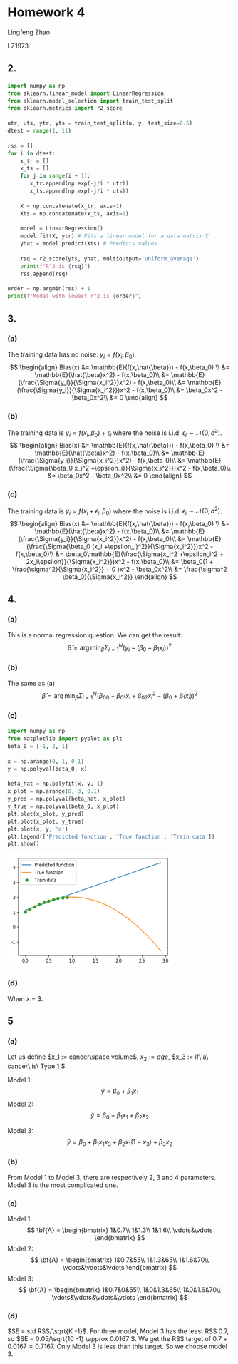 # Homework 4

Lingfeng Zhao

LZ1973

## 2.

```python
import numpy as np
from sklearn.linear_model import LinearRegression
from sklearn.model_selection import train_test_split
from sklearn.metrics import r2_score

utr, uts, ytr, yts = train_test_split(u, y, test_size=0.5)
dtest = range(1, 11)

rss = []
for i in dtest:
    x_tr = []
    x_ts = []
    for j in range(i + 1):
       x_tr.append(np.exp(-j/i * utr)) 
       x_ts.append(np.exp(-j/i * uts)) 
        
    X = np.concatenate(x_tr, axis=1)
    Xts = np.concatenate(x_ts, axis=1)
    
    model = LinearRegression() 
    model.fit(X, ytr) # Fits a linear model for a data matrix X 
    yhat = model.predict(Xts) # Predicts values

    rsq = r2_score(yts, yhat, multioutput='uniform_average')
    print(f"R^2 is {rsq}")
    rss.append(rsq)

order = np.argmin(rss) + 1
print(f"Model with lowest r^2 is {order}")
```

## 3.

### (a)

The training data has no noise: $y_i = f(x_i,\beta_0)$.
$$
\begin{align}
    Bias(x) &= \mathbb{E}(f(x,\hat{\beta})) - f(x,\beta_0) \\
            &= \mathbb{E}(\hat{\beta}x^2) - f(x,\beta_0)\\
            &= \mathbb{E}(\frac{\Sigma{y_i}}{\Sigma{x_i^2}}x^2) - f(x,\beta_0)\\       
            &= \mathbb{E}(\frac{\Sigma{y_i}}{\Sigma{x_i^2}})x^2 - f(x,\beta_0)\\
            &= \beta_0x^2 - \beta_0x^2\\
            &= 0
\end{align}
$$

### (b)

 The training data is $y_i = f(x_i,\beta_0) + \epsilon_i$ where the noise is i.i.d.  $\epsilon_i \sim {\mathcal N}(0,\sigma^2)$.
$$
\begin{align}
    Bias(x) &= \mathbb{E}(f(x,\hat{\beta})) - f(x,\beta_0) \\
            &= \mathbb{E}(\hat{\beta}x^2) - f(x,\beta_0)\\
            &= \mathbb{E}(\frac{\Sigma{y_i}}{\Sigma{x_i^2}}x^2) - f(x,\beta_0)\\       
            &= \mathbb{E}(\frac{\Sigma{\beta_0 x_i^2 +\epsilon_i}}{\Sigma{x_i^2}})x^2 - f(x,\beta_0)\\
            &= \beta_0x^2 - \beta_0x^2\\
            &= 0
\end{align}
$$

### (c)

The training data is $y_i = f(x_i+\epsilon_i,\beta_0)$ where the noise is i.i.d.  $\epsilon_i \sim {\mathcal N}(0,\sigma^2)$.
$$
\begin{align}
    Bias(x) &= \mathbb{E}(f(x,\hat{\beta})) - f(x,\beta_0) \\
            &= \mathbb{E}(\hat{\beta}x^2) - f(x,\beta_0)\\
            &= \mathbb{E}(\frac{\Sigma{y_i}}{\Sigma{x_i^2}}x^2) - f(x,\beta_0)\\       
            &= \mathbb{E}(\frac{\Sigma{\beta_0 (x_i +\epsilon_i)^2}}{\Sigma{x_i^2}})x^2 - f(x,\beta_0)\\
            &= \beta_0\mathbb{E}(\frac{\Sigma{x_i^2 +\epsilon_i^2 + 2x_i\epsilon}}{\Sigma{x_i^2}})x^2 - f(x,\beta_0)\\
            &= \beta_0(1 + \frac{\sigma^2}{\Sigma{x_i^2}} + 0 )x^2 - \beta_0x^2\\
            &= \frac{\sigma^2 \beta_0}{\Sigma{x_i^2}}
\end{align}
$$


## 4.

### (a)

This is a normal regression question. We can get the result:
$$
\hat{\beta} = \arg \min_\beta \Sigma_{i=1}^N(y_i - (\beta_0 + \beta_1x_i))^2
$$

### (b)

The same as (a)
$$
\hat{\beta} = \arg \min_\beta \Sigma_{i=1}^N(\beta_{00} +\beta_{01}x_i +\beta_{02}x_i^2 - (\beta_0 + \beta_1x_i))^2
$$

### (c)

```python
import numpy as np
from matplotlib import pyplot as plt
beta_0 = [-1, 2, 1]

x = np.arange(0, 1, 0.1)
y = np.polyval(beta_0, x)

beta_hat = np.polyfit(x, y, 1)
x_plot = np.arange(0, 3, 0.1)
y_pred = np.polyval(beta_hat, x_plot)
y_true = np.polyval(beta_0, x_plot)
plt.plot(x_plot, y_pred)
plt.plot(x_plot, y_true)
plt.plot(x, y, 'o')
plt.legend(['Predicted function', 'True function', 'Train data'])
plt.show()
```

![data](figure1.png)

### (d)

When x = 3.

## 5

### (a)

Let us define $x_1 := cancer\space volume$, $x_2 := age$, $x_3 := if\ a\ cancer\ is\ Type 1 $

Model 1:
$$
\hat{y} = \beta_0 +\beta_1x_1
$$
Model 2:
$$
\hat{y} = \beta_0 +\beta_1x_1 + \beta_2x_2
$$


Model 3:
$$
\hat{y} = \beta_0 +\beta_1x_1x_3 +\beta_2x_1(1-x_3) + \beta_3x_2
$$

### (b)

From Model 1 to Model 3, there are respectively 2, 3 and 4 parameters. Model 3 is the most complicated one.

### (c)

Model 1:
$$
\bf{A} = \begin{bmatrix}
1&0.7\\
1&1.3\\
1&1.6\\
\vdots&\vdots
\end{bmatrix}
$$
Model 2:
$$
\bf{A} = \begin{bmatrix}
1&0.7&55\\
1&1.3&65\\
1&1.6&70\\
\vdots&\vdots&\vdots
\end{bmatrix}
$$
Model 3:
$$
\bf{A} = \begin{bmatrix}
1&0.7&0&55\\
1&0&1.3&65\\
1&0&1.6&70\\
\vdots&\vdots&\vdots&\vdots
\end{bmatrix}
$$

### (d)

$SE = std RSS/\sqrt{K -1}$. For three model, Model 3 has the least RSS 0.7, so $SE = 0.05/\sqrt{10 -1} \approx 0.0167 $. We get the RSS target of $0.7 + 0.0167 = 0.7167$. Only Model 3 is less than this target. So we choose  model 3.

